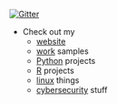 [![Gitter](https://badges.gitter.im/odenipinedo/community.svg)](https://gitter.im/odenipinedo/community?utm_source=badge&utm_medium=badge&utm_campaign=pr-badge)

- Check out my 
     - [website](https://pinedo.org) 
     - [work](https://pinedo.org/projects) samples
     - [Python](https://pinedo.org/Python) projects
     - [R](https://pinedo.org/R) projects
     - [linux](https://github.com/odenipinedo/linux) things
     - [cybersecurity](https://github.com/odenipinedo/cyber) stuff
     

<!--- 

Here are some ideas to get you started:

- 👯 I’m looking to collaborate on ...
- 🤔 I’m looking for help with ...\
- 💬 Ask me about
- 😄 Pronouns: ...
- ⚡ Fun fact: ...
-->
